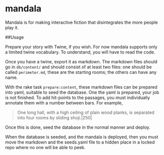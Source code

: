 mandala
=======

Mandala is for making interactive fiction that disintegrates the more people play it.

##Usage

Prepare your story with Twine, if you wish. For now mandala supports only a limited
twine vocabulary. To understand, you will have to read the code.

Once you have a twine, export it as markdown. The markdown files should go in
`db/content/` and should consist of at least two files: one should be called
`perimeter.md`, these are the starting rooms; the others can have any name.

With the rake task `prepare:content`, these markdown files can be prepared into yaml,
suitable to seed the database. One the yaml is prepared, your job is not finished.
To add hit-points to the passages, you must individually annotate them with a
number between bars. For example,

> One long hall, with a high ceiling of plain wood planks, is separated into four rooms by sliding shoji.|250|

Once this is done, seed the database in the normal manner and deploy.

When the database is seeded, and the mandala is deployed, then you must move the
markdown and the seeds.yaml file to a hidden place in a locked repo where no one
will be able to peek.
